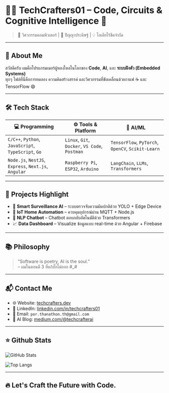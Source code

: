 # 👨‍💻 TechCrafters01 – Code, Circuits & Cognitive Intelligence 🤖

> 🚀 วิศวกรรมคอมพิวเตอร์ | 🧠 ปัญญาประดิษฐ์ | 💡 ไอเดียไร้ขีดจำกัด

---

## 📂 About Me

สวัสดีครับ ผมคือโปรแกรมเมอร์ผู้หลงใหลในโลกของ **Code**, **AI**, และ **ระบบฝังตัว (Embedded Systems)**  
ทุกๆ ไฟล์ที่นี่คือการทดลอง ความคิดสร้างสรรค์ และวิศวกรรมที่ขับเคลื่อนด้วยกาแฟ ☕ และ TensorFlow 😄

---

## 🛠️ Tech Stack

| 💻 Programming | ⚙️ Tools & Platform | 🤖 AI/ML |
|---------------|----------------------|---------|
| `C/C++`, `Python`, `JavaScript`, `TypeScript`, `Go` | `Linux`, `Git`, `Docker`, `VS Code`, `Postman` | `TensorFlow`, `PyTorch`, `OpenCV`, `Scikit-Learn` |
| `Node.js`, `NestJS`, `Express`, `Next.js`, `Angular` | `Raspberry Pi`, `ESP32`, `Arduino` | `LangChain`, `LLMs`, `Transformers` |

---

## 🔬 Projects Highlight

- 🎯 **Smart Surveillance AI** – ระบบตรวจจับความผิดปกติด้วย YOLO + Edge Device  
- 📡 **IoT Home Automation** – ควบคุมอุปกรณ์ผ่าน MQTT + Node.js  
- 🧠 **NLP Chatbot** – Chatbot ตอบกลับอัตโนมัติด้วย Transformers  
- 📈 **Data Dashboard** – Visualize ข้อมูลแบบ real-time ด้วย Angular + Firebase

---

## 📚 Philosophy

> “Software is poetry, AI is the soul.”  
> – ผมในตอนตี 3 ที่แก้บั๊กไม่ออก #_#

---

## 📬 Contact Me

- 🌐 Website: [techcrafters.dev](https://www.google.co.th)
- 💼 LinkedIn: [linkedin.com/in/techcrafters01](https://linkedin.com)
- 📧 Email: `por.thanathon.th@gmail.com`
- 🧠 AI Blog: [medium.com/@techcrafterai](https://medium.com)

---

## ⭐ Github Stats

![GitHub Stats](https://github-readme-stats.vercel.app/api?username=TechCrafters01&show_icons=true&theme=radical)

![Top Langs](https://github-readme-stats.vercel.app/api/top-langs/?username=TechCrafters01&layout=compact&theme=tokyonight)

---

## 🔥 Let's Craft the Future with Code.
